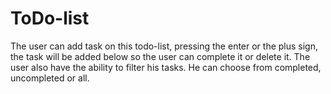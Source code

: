 # ToDo-list
The user can add task on this todo-list, pressing the enter or the plus sign, the task will be added below so the user can complete it or delete it.
The user also have the ability to filter his tasks. He can choose from completed, uncompleted or all.
